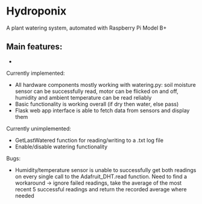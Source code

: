 # Hydroponix
A plant watering system, automated with Raspberry Pi Model B+

Main features:
- 
- 

Currently implemented:
- All hardware components mostly working with watering.py: soil moisture sensor can be successfully read, motor can be flicked on and off, humidity and ambient temperature can be read reliably
- Basic functionality is working overall (if dry then water, else pass) 
- Flask web app interface is able to fetch data from sensors and display them

Currently unimplemented:
- GetLastWatered function for reading/writing to a .txt log file
- Enable/disable watering functionality

Bugs:
- Humidity/temperature sensor is unable to successfully get both readings on every single call to the Adafruit_DHT.read function. Need to find a workaround -> ignore failed readings, take the average of the most recent 5 successful readings and return the recorded average where needed
